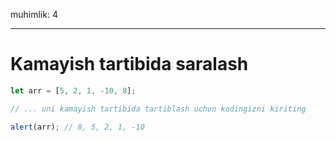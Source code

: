 muhimlik: 4

---

# Kamayish tartibida saralash

```js
let arr = [5, 2, 1, -10, 8];

// ... uni kamayish tartibida tartiblash uchun kodingizni kiriting

alert(arr); // 8, 5, 2, 1, -10
```

